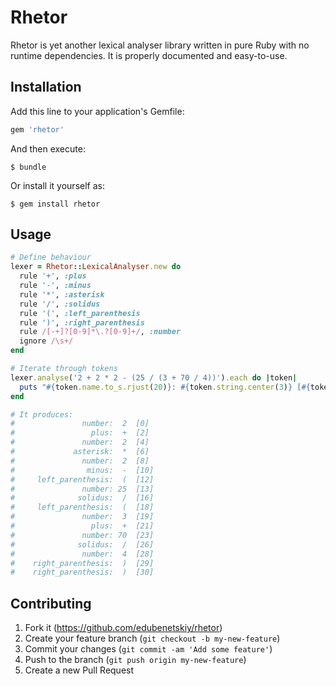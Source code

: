 # Rhetor

Rhetor is yet another lexical analyser library written in pure Ruby
with no runtime dependencies. It is properly documented and easy-to-use.

## Installation

Add this line to your application's Gemfile:

```ruby
gem 'rhetor'
```

And then execute:

    $ bundle

Or install it yourself as:

    $ gem install rhetor

## Usage

```ruby
# Define behaviour
lexer = Rhetor::LexicalAnalyser.new do
  rule '+', :plus
  rule '-', :minus
  rule '*', :asterisk
  rule '/', :solidus
  rule '(', :left_parenthesis
  rule ')', :right_parenthesis
  rule /[-+]?[0-9]*\.?[0-9]+/, :number
  ignore /\s+/
end

# Iterate through tokens
lexer.analyse('2 + 2 * 2 - (25 / (3 + 70 / 4))').each do |token|
  puts "#{token.name.to_s.rjust(20)}: #{token.string.center(3)} [#{token.position}]"
end

# It produces:
#               number:  2  [0]
#                 plus:  +  [2]
#               number:  2  [4]
#             asterisk:  *  [6]
#               number:  2  [8]
#                minus:  -  [10]
#     left_parenthesis:  (  [12]
#               number: 25  [13]
#              solidus:  /  [16]
#     left_parenthesis:  (  [18]
#               number:  3  [19]
#                 plus:  +  [21]
#               number: 70  [23]
#              solidus:  /  [26]
#               number:  4  [28]
#    right_parenthesis:  )  [29]
#    right_parenthesis:  )  [30]
```

## Contributing

1. Fork it (https://github.com/edubenetskiy/rhetor)
2. Create your feature branch (`git checkout -b my-new-feature`)
3. Commit your changes (`git commit -am 'Add some feature'`)
4. Push to the branch (`git push origin my-new-feature`)
5. Create a new Pull Request